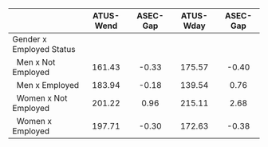 
|                      |    ATUS-Wend |     ASEC-Gap |    ATUS-Wday |     ASEC-Gap |
| -------------------- | :----------: | :----------: | :----------: | :----------: |
| Gender x Employed Status |              |              |              |              |
| &nbsp;&nbsp;Men x Not Employed |       161.43 |        -0.33 |       175.57 |        -0.40 |
| &nbsp;&nbsp;Men x Employed |       183.94 |        -0.18 |       139.54 |         0.76 |
| &nbsp;&nbsp;Women x Not Employed |       201.22 |         0.96 |       215.11 |         2.68 |
| &nbsp;&nbsp;Women x Employed |       197.71 |        -0.30 |       172.63 |        -0.38 |

